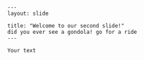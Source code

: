 	---
	layout: slide
	
	title: "Welcome to our second slide!"
	did you ever see a gondola! go for a ride
	---
	
	Your text
	

